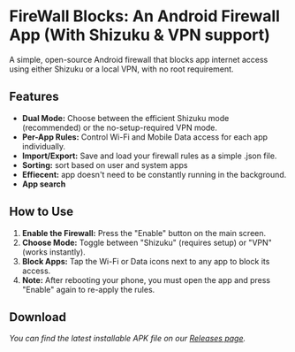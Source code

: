 # **FireWall Blocks:** An Android Firewall App (With Shizuku & VPN support)

A simple, open-source Android firewall that blocks app internet access using either Shizuku or a local VPN, with no root requirement.

## **Features**

* **Dual Mode:** Choose between the efficient Shizuku mode (recommended) or the no-setup-required VPN mode.  
* **Per-App Rules:** Control Wi-Fi and Mobile Data access for each app individually.  
* **Import/Export:** Save and load your firewall rules as a simple .json file.  
* **Sorting:** sort based on user and system apps
* **Effiecent:** app doesn't need to be constantly running in the background.
* **App search** 

## **How to Use**

1. **Enable the Firewall:** Press the "Enable" button on the main screen.  
2. **Choose Mode:** Toggle between "Shizuku" (requires setup) or "VPN" (works instantly).  
3. **Block Apps:** Tap the Wi-Fi or Data icons next to any app to block its access.  
4. **Note:** After rebooting your phone, you must open the app and press "Enable" again to re-apply the rules.

## **Download**

*You can find the latest installable APK file on our [Releases page](https://github.com/shynoiddev/FireWall-Blocks/releases).*
